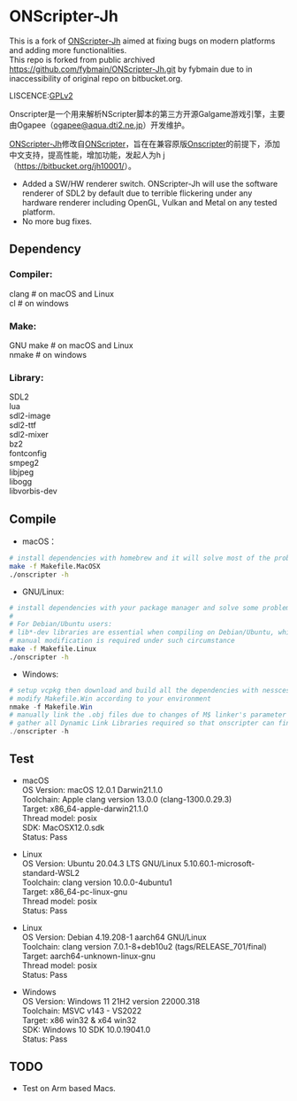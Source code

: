 # ONScripter-Jh
This is a fork of [ONScripter-Jh] aimed at fixing bugs on modern platforms and adding more functionalities.  
This repo is forked from public archived https://github.com/fybmain/ONScripter-Jh.git by fybmain due to in inaccessibility of original repo on bitbucket.org.   

LISCENCE:[GPLv2][]

Onscripter是一个用来解析NScripter脚本的第三方开源Galgame游戏引擎，主要由Ogapee（<ogapee@aqua.dti2.ne.jp>）开发维护。

[ONScripter-Jh][]修改自[ONScripter][]，旨在在兼容原版[Onscripter][]的前提下，添加中文支持，提高性能，增加功能，发起人为h j（<https://bitbucket.org/jh10001/>）。

* Added a SW/HW renderer switch. ONScripter-Jh will use the software renderer of SDL2 by default due to terrible flickering under any hardware renderer including OpenGL, Vulkan and Metal on any tested platform. 
* No more bug fixes.

## Dependency
### Compiler:  
clang # on macOS and Linux  
cl # on windows  
### Make:  
GNU make # on macOS and Linux  
nmake # on windows  
### Library:  
SDL2  
lua  
sdl2-image  
sdl2-ttf  
sdl2-mixer  
bz2  
fontconfig  
smpeg2  
libjpeg  
libogg  
libvorbis-dev


## Compile

* macOS：
```bash
# install dependencies with homebrew and it will solve most of the problems
make -f Makefile.MacOSX
./onscripter -h
```

* GNU/Linux:
```bash
# install dependencies with your package manager and solve some problems involving path definitions manually 
#
# For Debian/Ubuntu users:
# lib*-dev libraries are essential when compiling on Debian/Ubuntu, which may contain different filenames other than their counterparts defined in header files of the project 
# manual modification is required under such circumstance
make -f Makefile.Linux
./onscripter -h
```

* Windows:
```powershell
# setup vcpkg then download and build all the dependencies with nesscessary flags
# modify Makefile.Win according to your environment
nmake -f Makefile.Win
# manually link the .obj files due to changes of M$ linker's parameter
# gather all Dynamic Link Libraries required so that onscripter can find them
./onscripter -h
```

## Test
* macOS  
OS Version: macOS 12.0.1 Darwin21.1.0  
Toolchain: Apple clang version 13.0.0 (clang-1300.0.29.3)  
Target: x86_64-apple-darwin21.1.0  
Thread model: posix  
SDK: MacOSX12.0.sdk  
Status: Pass  

* Linux  
OS Version: Ubuntu 20.04.3 LTS GNU/Linux 5.10.60.1-microsoft-standard-WSL2  
Toolchain: clang version 10.0.0-4ubuntu1  
Target: x86_64-pc-linux-gnu  
Thread model: posix  
Status: Pass    

* Linux  
OS Version: Debian 4.19.208-1 aarch64 GNU/Linux  
Toolchain: clang version 7.0.1-8+deb10u2 (tags/RELEASE_701/final)  
Target: aarch64-unknown-linux-gnu  
Thread model: posix  
Status: Pass  

* Windows  
OS Version: Windows 11 21H2 version 22000.318  
Toolchain: MSVC v143 - VS2022  
Target: x86 win32 & x64 win32  
SDK: Windows 10 SDK 10.0.19041.0  
Status: Pass  


## TODO  
* Test on Arm based Macs.

[GPLv2]: https://www.gnu.org/licenses/old-licenses/gpl-2.0.html
[ONScripter]: https://onscripter.osdn.jp/onscripter.html
[ONScripter-Jh]: https://bitbucket.org/jh10001/onscripter-jh


